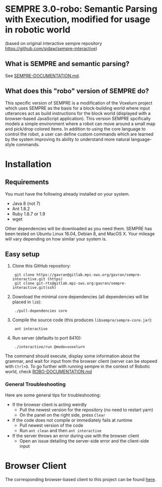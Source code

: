 # SEMPRE 3.0-robo: Semantic Parsing with Execution, modified for usage in robotic world 
(based on original interactive sempre repository https://github.com/sidaw/sempre-interactive)

## What is SEMPRE and semantic parsing?

See [SEMPRE-DOCUMENTATION.md](/SEMPRE-DOCUMENTATION.md).

## What does this "robo" version of SEMPRE do?

This specific version of SEMPRE is a modification of the Voxelurn project which
uses SEMPRE as the basis for a block-building world where input utterances act
as build instructions for the block world (displayed with a browser-based
JavaScript application). This version SEMPRE spcifically models a simple
environment where a robot can move around a small map and pick/drop colored
items. In addition to using the core language to control the robot, a user can
define custom commands which are learned by the system improving its ability to
understand more natural language-style commands.

# Installation

## Requirements

You must have the following already installed on your system.

- Java 8 (not 7)
- Ant 1.8.2
- Ruby 1.8.7 or 1.9
- wget

Other dependencies will be downloaded as you need them. SEMPRE has been tested
on Ubuntu Linux 16.04, Debian 8, and MacOS X. Your mileage will vary depending
on how similar your system is.

## Easy setup

1. Clone this GitHub repository:

        git clone https://gavran@gitlab.mpi-sws.org/gavran/sempre-interactive.git (https)
        git clone git-rts@gitlab.mpi-sws.org:gavran/sempre-interactive.git(ssh)

2. Download the minimal core dependencies (all dependencies will be placed in `lib`):

        ./pull-dependencies core

3. Compile the source code (this produces `libsempre/sempre-core.jar`):

        ant interactive

4. Run server (defaults to port 8410):

        ./interactive/run @mode=voxelurn

The command should execute, display some information about the grammar, and
wait for input from the browser client (server can be stopeed with `Ctrl+D`.
To go further with running sempre in the context of Robotic world, check
[ROBO-DOCUMENTATION.md](https://gitlab.mpi-sws.org/gavran/sempre-interactive/blob/master/ROBO-DOCUMENTATION.md)

### General Troubleshooting

Here are some general tips for troubleshooting:

- If the browser client is acting weirdly
	- Pull the newest version for the repository (no need to restart yarn)
	- On the panel on the right side, press `Clear`
- If the code does not compile or immediately fails at runtime
	- Pull newest version of the code
	- Run `ant clean` and then `ant interactive`
- If the server throws an error during use with the browser client
	- Open an issue detailing the server-side error and the client-side input

# Browser Client

The corresponding browser-based client to this project can be found
[here](https://gitlab.mpi-sws.org/gavran/naturalizing-robotic-language).